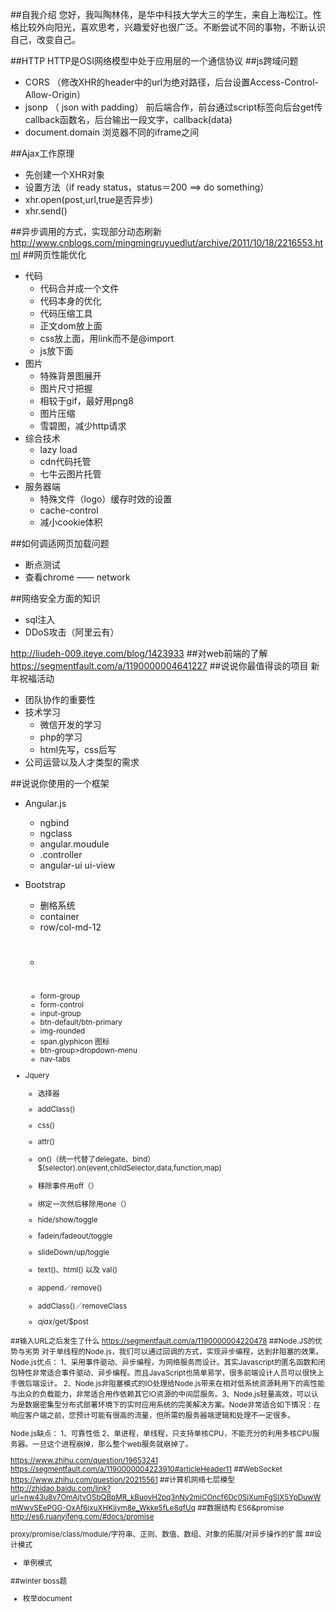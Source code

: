 ##自我介绍
您好，我叫陶林伟，是华中科技大学大三的学生，来自上海松江。性格比较外向阳光，喜欢思考，兴趣爱好也很广泛。不断尝试不同的事物，不断认识自己，改变自己。

##HTTP
HTTP是OSI网络模型中处于应用层的一个通信协议
##js跨域问题

- CORS  （修改XHR的header中的url为绝对路径，后台设置Access-Control-Allow-Origin）
- jsonp   （ json with padding）  前后端合作，前台通过script标签向后台get传callback函数名，后台输出一段文字，callback(data)
- document.domain 浏览器不同的iframe之间

##Ajax工作原理

- 先创建一个XHR对象
- 设置方法（if ready status，status＝200  ==> do something）
- xhr.open(post,url,true是否异步)
- xhr.send()

##异步调用的方式，实现部分动态刷新
http://www.cnblogs.com/mingmingruyuedlut/archive/2011/10/18/2216553.html
##网页性能优化

- 代码
    - 代码合并成一个文件
    - 代码本身的优化
    - 代码压缩工具
    - 正文dom放上面
    - css放上面，用link而不是@import
    - js放下面
- 图片
    - 特殊背景图展开
    - 图片尺寸把握
    - 相较于gif，最好用png8
    - 图片压缩
    - 雪碧图，减少http请求
- 综合技术
    - lazy load
    - cdn代码托管
    - 七牛云图片托管
- 服务器端
    - 特殊文件（logo）缓存时效的设置
    - cache-control
    - 减小cookie体积

##如何调适网页加载问题

- 断点测试
- 查看chrome —— network

##网络安全方面的知识

- sql注入
- DDoS攻击（阿里云有）

http://liudeh-009.iteye.com/blog/1423933
##对web前端的了解
https://segmentfault.com/a/1190000004641227
##说说你最值得谈的项目
新年祝福活动

- 团队协作的重要性
- 技术学习
    - 微信开发的学习
    - php的学习
    - html先写，css后写
- 公司运营以及人才类型的需求

##说说你使用的一个框架

- Angular.js
    - ngbind
    - ngclass
    - angular.moudule
    - .controller
    - angular-ui  ui-view

- Bootstrap
    - 删格系统
    - container
    - row/col-md-12
    - <h1><small></h1>
    - form-group
    - form-control
    - input-group
    - btn-default/btn-primary
    - img-rounded
    - span.glyphicon 图标
    - btn-group>dropdown-menu
    - nav-tabs
- Jquery
    - 选择器
    - addClass()
    - css()
    - attr()
    - on()（统一代替了delegate、bind）$(selector).on(event,childSelector,data,function,map)

    - 移除事件用off（）
    - 绑定一次然后移除用one（）
    - hide/show/toggle
    - fadein/fadeout/toggle
    - slideDown/up/toggle
    - text()、html() 以及 val()
    - append／remove()
    - addClass()／removeClass
    - $ajax/$get/$post

##输入URL之后发生了什么
https://segmentfault.com/a/1190000004220478
##Node.JS的优势与劣势
对于单线程的Node.js，我们可以通过回调的方式，实现异步编程，达到非阻塞的效果。
Node.js优点：
1、采用事件驱动、异步编程，为网络服务而设计。其实Javascript的匿名函数和闭包特性非常适合事件驱动、异步编程。而且JavaScript也简单易学，很多前端设计人员可以很快上手做后端设计。
2、Node.js非阻塞模式的IO处理给Node.js带来在相对低系统资源耗用下的高性能与出众的负载能力，非常适合用作依赖其它IO资源的中间层服务。3、Node.js轻量高效，可以认为是数据密集型分布式部署环境下的实时应用系统的完美解决方案。Node非常适合如下情况：在响应客户端之前，您预计可能有很高的流量，但所需的服务器端逻辑和处理不一定很多。

Node.js缺点：
1、可靠性低
2、单进程，单线程，只支持单核CPU，不能充分的利用多核CPU服务器。一旦这个进程崩掉，那么整个web服务就崩掉了。

https://www.zhihu.com/question/19653241
https://segmentfault.com/a/1190000004223910#articleHeader11
##WebSocket
https://www.zhihu.com/question/20215561
##计算机网络七层模型
http://zhidao.baidu.com/link?url=nw43u8v7OmAjtvOSbQBpMR_kBuovH2pq3nNy2miCOncf6Dc0SjXumFgSIX5YpDuwWmWwvSEePGG-OxAf6jxuXHKijym8e_Wkke5fLe8qfUq
##数据结构
ES6&promise
http://es6.ruanyifeng.com/#docs/promise

proxy/promise/class/module/字符串、正则、数值、数组、对象的拓展/对异步操作的扩展
##设计模式

- 单例模式

##winter boss题

- 枚举document